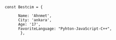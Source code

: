 
               const Bestcim = {

                     Name: 'Ahnmet',
                     City: 'ankara',
                     Age: '17',
                     FavoriteLanguage: "Pyhton-JavaScript-C++",
                      },
